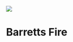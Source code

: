 <a href="https://juncture-digital.org"><img src="https://gitcdn.link/repo/jstor-labs/juncture/main/images/ve-button.png"></a>

<param ve-config header="header" main="now-and-then">

<param ve-compare url="https://forum.jstor.org/#/projects/75476/edit/31638690?query=&filter=[]&sort=id&dir=DESC&start=0&limit=100" label="Barret's Fire, Canterbury (2021)" attribution="Michael Stubbs and Ethan Dudley">
<param ve-compare url="https://forum.jstor.org/#/projects/75476/edit/30256204?query=&filter=[]&sort=id&dir=DESC&start=0&limit=100" label="Barret's Fire, Canterbury -  unknown">

# Barretts Fire

